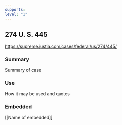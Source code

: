 ```yaml
---
supports: 
level: "1"
---
```

## 274 U. S. 445

https://supreme.justia.com/cases/federal/us/274/445/

### Summary

Summary of case

### Use

How it may be used and quotes

### Embedded

[[Name of embedded]]